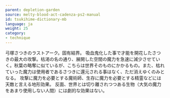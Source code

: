 ```yaml
---
parent: depletion-garden
source: melty-blood-act-cadenza-ps2-manual
id: tsukihime-dictionary-mb
language: ja
weight: 25
category:
- technique
---
```


弓塚さつきのラストアーク。固有結界。
吸血鬼化した事で才能を開花したさつきの最大の攻撃。枯渇の名の通り、展開した空間の魔力を急速に減少させていく。秋葉の略奪に似ているが、こちらは世界そのものにかかるもの。また、枯れていった魔力は使用者であるさつきに還元される事はなく、ただ消えゆくのみとなる。
攻撃に魔力を必要とする魔術師、生存に魔力を必要とする精霊などには天敵と言える地形効果。
反面、世界とは切り離されつつある生物（大気の魔力をあまり使用しない人間）には劇的な効果はない。
